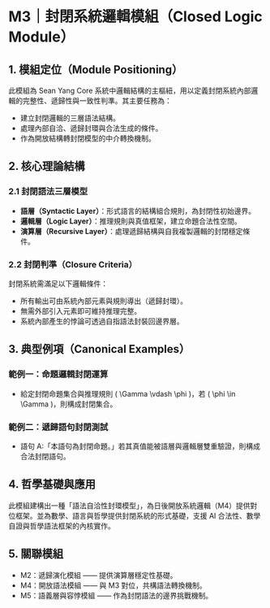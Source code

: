 # M3｜封閉系統邏輯模組（Closed Logic Module）

## 1. 模組定位（Module Positioning）

此模組為 Sean Yang Core 系統中邏輯結構的主樞紐，用以定義封閉系統內部邏輯的完整性、遞歸性與一致性判準。其主要任務為：
- 建立封閉邏輯的三層語法結構。
- 處理內部自洽、遞歸封環與合法生成的條件。
- 作為開放結構轉封閉模型的中介轉換機制。

## 2. 核心理論結構

### 2.1 封閉語法三層模型
- **語層（Syntactic Layer）**：形式語言的結構組合規則，為封閉性初始邊界。
- **邏輯層（Logic Layer）**：推理規則與真值框架，建立命題合法性空間。
- **演算層（Recursive Layer）**：處理遞歸結構與自我複製邏輯的封閉穩定條件。

### 2.2 封閉判準（Closure Criteria）
封閉系統需滿足以下邏輯條件：
- 所有輸出可由系統內部元素與規則導出（遞歸封環）。
- 無需外部引入元素即可維持推理完整。
- 系統內部產生的悖論可透過自指語法封裝回邊界層。

## 3. 典型例項（Canonical Examples）

### 範例一：命題邏輯封閉運算
- 給定封閉命題集合與推理規則 \( \Gamma \vdash \phi \)，若 \( \phi \in \Gamma \)，則構成封閉集合。

### 範例二：遞歸語句封閉測試
- 語句 A:「本語句為封閉命題。」若其真值能被語層與邏輯層雙重驗證，則構成合法封閉語句。

## 4. 哲學基礎與應用

此模組建構出一種「語法自洽性封環模型」，為日後開放系統邏輯（M4）提供對位框架。並為數學、語言與哲學提供封閉系統的形式基礎，支援 AI 合法性、數學自證與哲學語法框架的內核實作。

## 5. 關聯模組

- M2：遞歸演化模組 —— 提供演算層穩定性基礎。
- M4：開放語法模組 —— 與 M3 對位，共構語法轉換機制。
- M5：語義層與容悖模組 —— 作為封閉語法的邊界挑戰機制。

